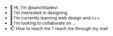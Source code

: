 - 👋 Hi, I’m @sanchitadevi
- 👀 I’m interested in designing
- 🌱 I’m currently learning web design and c++
- 💞️ I’m looking to collaborate on ...
- 📫 How to reach me ? reach me through my mail

<!---
sanchitadevi/sanchitadevi is a ✨ special ✨ repository because its `README.md` (this file) appears on your GitHub profile.
You can click the Preview link to take a look at your changes.
--->
